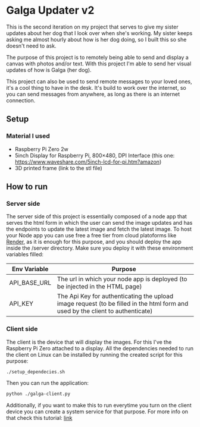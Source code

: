 # Galga Updater v2


This is the second iteration on my project that serves to give my sister updates about her dog that I look over when she's working. My sister keeps asking me almost hourly about how is her dog doing, so I built this so she doesn't need to ask.

The purpose of this project is to remotely being able to send and display a canvas with photos and/or text. With this project I'm able to send her visual updates of how is Galga (her dog).

This project can also be used to send remote messages to your loved ones, it's a cool thing to have in the desk. It's build to work over the internet, so you can send messages from anywhere, as long as there is an internet connection.

## Setup

### Material I used

- Raspberry Pi Zero 2w
- 5inch Display for Raspberry Pi, 800×480, DPI Interface (this one: https://www.waveshare.com/5inch-lcd-for-pi.htm?amazon)
- 3D printed frame (link to the stl file)

## How to run
### Server side
The server side of this project is essentially composed of a node app that serves the html form in which the user can send the image updates and has the endpoints to update the latest image and fetch the latest image. 
To host your Node app you can use free a free tier from cloud platoforms like [Render](https://render.com/), as it is enough for this purpose, and you should deploy the app inside the /server directory.
Make sure you deploy it with these environment variables filled:

| Env Variable | Purpose |
| ------ | ------ |
| API_BASE_URL | The url in which your node app is deployed (to be injected in the HTML page) |
| API_KEY | The Api Key for authenticating the upload image request (to be filled in the html form and used by the client to authenticate) |

### Client side
The client is the device that will display the images. For this I've the Raspberry Pi Zero attached to a display. All the dependencies needed to run the client on Linux can be installed by running the created script for this purpose:

```sh
./setup_dependecies.sh
```
Then you can run the application:
```sh
python ./galga-client.py
```

Additionally, if you want to make this to run everytime you turn on the client device you can create a system service for that purpose. For more info on that check this tutorial: [link](https://hackernoon.com/how-to-run-scripts-on-boot-in-linux-using-systemd)

   [PlDb]: <https://github.com/joemccann/dillinger/tree/master/plugins/dropbox/README.md>
   [PlGh]: <https://github.com/joemccann/dillinger/tree/master/plugins/github/README.md>
   [PlGd]: <https://github.com/joemccann/dillinger/tree/master/plugins/googledrive/README.md>
   [PlOd]: <https://github.com/joemccann/dillinger/tree/master/plugins/onedrive/README.md>
   [PlMe]: <https://github.com/joemccann/dillinger/tree/master/plugins/medium/README.md>
   [PlGa]: <https://github.com/RahulHP/dillinger/blob/master/plugins/googleanalytics/README.md>
